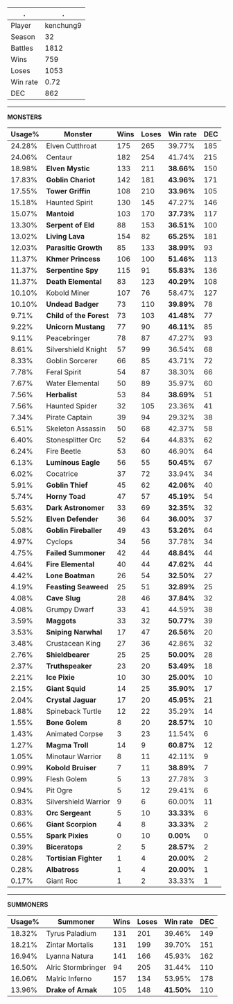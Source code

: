 .|.
|-|-
Player|kenchung9
Season|32
Battles|1812
Wins|759
Loses|1053
Win rate|0.72
DEC|862

---
**MONSTERS**

Usage%|Monster|Wins|Loses|Win rate|DEC|
-|-|-|-|-|-|
24.28%|Elven Cutthroat|175|265|39.77%|185|
24.06%|Centaur|182|254|41.74%|215|
18.98%|**Elven Mystic**|133|211|**38.66%**|150|
17.83%|**Goblin Chariot**|142|181|**43.96%**|171|
17.55%|**Tower Griffin**|108|210|**33.96%**|105|
15.18%|Haunted Spirit|130|145|47.27%|146|
15.07%|**Mantoid**|103|170|**37.73%**|117|
13.30%|**Serpent of Eld**|88|153|**36.51%**|100|
13.02%|**Living Lava**|154|82|**65.25%**|181|
12.03%|**Parasitic Growth**|85|133|**38.99%**|93|
11.37%|**Khmer Princess**|106|100|**51.46%**|113|
11.37%|**Serpentine Spy**|115|91|**55.83%**|136|
11.37%|**Death Elemental**|83|123|**40.29%**|108|
10.10%|Kobold Miner|107|76|58.47%|127|
10.10%|**Undead Badger**|73|110|**39.89%**|78|
9.71%|**Child of the Forest**|73|103|**41.48%**|77|
9.22%|**Unicorn Mustang**|77|90|**46.11%**|85|
9.11%|Peacebringer|78|87|47.27%|93|
8.61%|Silvershield Knight|57|99|36.54%|68|
8.33%|Goblin Sorcerer|66|85|43.71%|72|
7.78%|Feral Spirit|54|87|38.30%|66|
7.67%|Water Elemental|50|89|35.97%|60|
7.56%|**Herbalist**|53|84|**38.69%**|51|
7.56%|Haunted Spider|32|105|23.36%|41|
7.34%|Pirate Captain|39|94|29.32%|38|
6.51%|Skeleton Assassin|50|68|42.37%|58|
6.40%|Stonesplitter Orc|52|64|44.83%|62|
6.24%|Fire Beetle|53|60|46.90%|64|
6.13%|**Luminous Eagle**|56|55|**50.45%**|67|
6.02%|Cocatrice|37|72|33.94%|34|
5.91%|**Goblin Thief**|45|62|**42.06%**|40|
5.74%|**Horny Toad**|47|57|**45.19%**|54|
5.63%|**Dark Astronomer**|33|69|**32.35%**|32|
5.52%|**Elven Defender**|36|64|**36.00%**|37|
5.08%|**Goblin Fireballer**|49|43|**53.26%**|64|
4.97%|Cyclops|34|56|37.78%|34|
4.75%|**Failed Summoner**|42|44|**48.84%**|44|
4.64%|**Fire Elemental**|40|44|**47.62%**|44|
4.42%|**Lone Boatman**|26|54|**32.50%**|27|
4.19%|**Feasting Seaweed**|25|51|**32.89%**|25|
4.08%|**Cave Slug**|28|46|**37.84%**|32|
4.08%|Grumpy Dwarf|33|41|44.59%|38|
3.59%|**Maggots**|33|32|**50.77%**|39|
3.53%|**Sniping Narwhal**|17|47|**26.56%**|20|
3.48%|Crustacean King|27|36|42.86%|32|
2.76%|**Shieldbearer**|25|25|**50.00%**|28|
2.37%|**Truthspeaker**|23|20|**53.49%**|18|
2.21%|**Ice Pixie**|10|30|**25.00%**|10|
2.15%|**Giant Squid**|14|25|**35.90%**|17|
2.04%|**Crystal Jaguar**|17|20|**45.95%**|21|
1.88%|Spineback Turtle|12|22|35.29%|14|
1.55%|**Bone Golem**|8|20|**28.57%**|10|
1.43%|Animated Corpse|3|23|11.54%|6|
1.27%|**Magma Troll**|14|9|**60.87%**|12|
1.05%|Minotaur Warrior|8|11|42.11%|9|
0.99%|**Kobold Bruiser**|7|11|**38.89%**|7|
0.99%|Flesh Golem|5|13|27.78%|3|
0.94%|Pit Ogre|5|12|29.41%|6|
0.83%|Silvershield Warrior|9|6|60.00%|11|
0.83%|**Orc Sergeant**|5|10|**33.33%**|6|
0.66%|**Giant Scorpion**|4|8|**33.33%**|2|
0.55%|**Spark Pixies**|0|10|**0.00%**|0|
0.39%|**Biceratops**|2|5|**28.57%**|2|
0.28%|**Tortisian Fighter**|1|4|**20.00%**|2|
0.28%|**Albatross**|1|4|**20.00%**|1|
0.17%|Giant Roc|1|2|33.33%|1|

---
**SUMMONERS**

Usage%|Summoner|Wins|Loses|Win rate|DEC|
-|-|-|-|-|-|
18.32%|Tyrus Paladium|131|201|39.46%|149|
18.21%|Zintar Mortalis|131|199|39.70%|151|
16.94%|Lyanna Natura|141|166|45.93%|162|
16.50%|Alric Stormbringer|94|205|31.44%|110|
16.06%|Malric Inferno|157|134|53.95%|178|
13.96%|**Drake of Arnak**|105|148|**41.50%**|110|
